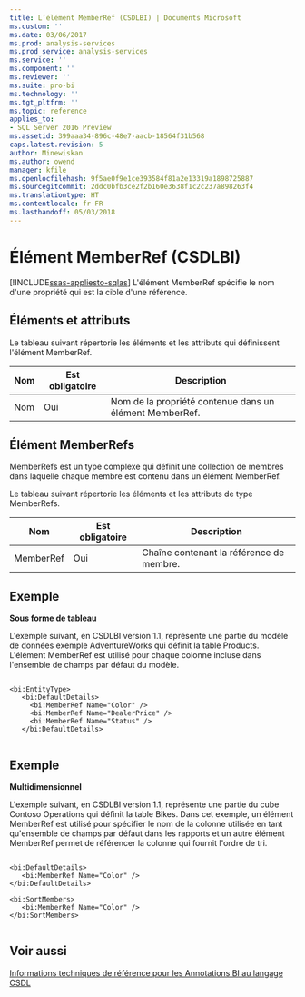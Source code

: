 ```yaml
---
title: L’élément MemberRef (CSDLBI) | Documents Microsoft
ms.custom: ''
ms.date: 03/06/2017
ms.prod: analysis-services
ms.prod_service: analysis-services
ms.service: ''
ms.component: ''
ms.reviewer: ''
ms.suite: pro-bi
ms.technology: ''
ms.tgt_pltfrm: ''
ms.topic: reference
applies_to:
- SQL Server 2016 Preview
ms.assetid: 399aaa34-896c-48e7-aacb-18564f31b568
caps.latest.revision: 5
author: Minewiskan
ms.author: owend
manager: kfile
ms.openlocfilehash: 9f5ae0f9e1ce393584f81a2e13319a1898725887
ms.sourcegitcommit: 2ddc0bfb3ce2f2b160e3638f1c2c237a898263f4
ms.translationtype: HT
ms.contentlocale: fr-FR
ms.lasthandoff: 05/03/2018
---
```

# <a name="memberref-element-csdlbi"></a>Élément MemberRef (CSDLBI)
[!INCLUDE[ssas-appliesto-sqlas](../../../includes/ssas-appliesto-sqlas.md)]
  L'élément MemberRef spécifie le nom d'une propriété qui est la cible d'une référence.  
  
## <a name="elements-and-attributes"></a>Éléments et attributs  
 Le tableau suivant répertorie les éléments et les attributs qui définissent l'élément MemberRef.  
  
|Nom|Est obligatoire|Description|  
|----------|-----------------|-----------------|  
|Nom|Oui|Nom de la propriété contenue dans un élément MemberRef.|  
  
## <a name="memberrefs-element"></a>Élément MemberRefs  
 MemberRefs est un type complexe qui définit une collection de membres dans laquelle chaque membre est contenu dans un élément MemberRef.  
  
 Le tableau suivant répertorie les éléments et les attributs de type MemberRefs.  
  
|Nom|Est obligatoire|Description|  
|----------|-----------------|-----------------|  
|MemberRef|Oui|Chaîne contenant la référence de membre.|  
  
## <a name="example"></a>Exemple  
 **Sous forme de tableau**  
  
 L'exemple suivant, en CSDLBI version 1.1, représente une partie du modèle de données exemple AdventureWorks qui définit la table Products. L'élément MemberRef est utilisé pour chaque colonne incluse dans l'ensemble de champs par défaut du modèle.  
  
```  
  
<bi:EntityType>  
   <bi:DefaultDetails>  
     <bi:MemberRef Name="Color" />  
     <bi:MemberRef Name="DealerPrice" />  
     <bi:MemberRef Name="Status" />  
   </bi:DefaultDetails>  
  
```  
  
## <a name="example"></a>Exemple  
 **Multidimensionnel**  
  
 L'exemple suivant, en CSDLBI version 1.1, représente une partie du cube Contoso Operations qui définit la table Bikes. Dans cet exemple, un élément MemberRef est utilisé pour spécifier le nom de la colonne utilisée en tant qu'ensemble de champs par défaut dans les rapports et un autre élément MemberRef permet de référencer la colonne qui fournit l'ordre de tri.  
  
```  
  
<bi:DefaultDetails>  
   <bi:MemberRef Name="Color" />  
</bi:DefaultDetails>  
  
<bi:SortMembers>  
   <bi:MemberRef Name="Color" />  
</bi:SortMembers>  
  
```  
  
## <a name="see-also"></a>Voir aussi  
 [Informations techniques de référence pour les Annotations BI au langage CSDL](../../../analysis-services/tabular-model-programming-compatibility-levels-1050-1103/conceptual-schema-definition-language-csdl/technical-reference-for-bi-annotations-to-csdl.md)  
  
  

